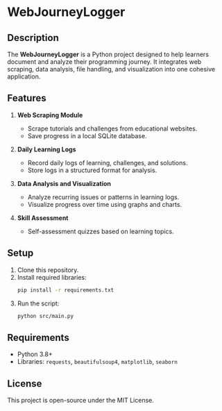 # WebJourneyLogger

## Description
The **WebJourneyLogger** is a Python project designed to help learners document and analyze their programming journey. It integrates web scraping, data analysis, file handling, and visualization into one cohesive application.

## Features
1. **Web Scraping Module**
   - Scrape tutorials and challenges from educational websites.
   - Save progress in a local SQLite database.

2. **Daily Learning Logs**
   - Record daily logs of learning, challenges, and solutions.
   - Store logs in a structured format for analysis.

3. **Data Analysis and Visualization**
   - Analyze recurring issues or patterns in learning logs.
   - Visualize progress over time using graphs and charts.

4. **Skill Assessment**
   - Self-assessment quizzes based on learning topics.

## Setup
1. Clone this repository.
2. Install required libraries:
   ```bash
   pip install -r requirements.txt
   ```
3. Run the script:
   ```bash
   python src/main.py
   ```

## Requirements
- Python 3.8+
- Libraries: `requests`, `beautifulsoup4`, `matplotlib`, `seaborn`

## License
This project is open-source under the MIT License.
